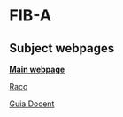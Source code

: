 # FIB-A

## Subject webpages

**[Main webpage](https://www.cs.upc.edu/~mjserna/docencia/grauA/alg-GEI.html)**

[Raco](https://raco.fib.upc.edu/home/assignatura?espai=270021)

[Guia Docent](https://raco.fib.upc.edu/servlet/raco.assig.GuiaDocent?codi_asg=GRAU-A)
